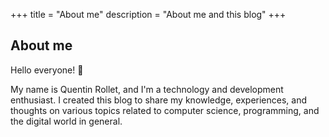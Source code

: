 +++
title = "About me"
description = "About me and this blog"
+++

## About me

Hello everyone! 👋

My name is Quentin Rollet, and I'm a technology and development enthusiast. I created this blog to share my knowledge, experiences, and thoughts on various topics related to computer science, programming, and the digital world in general.